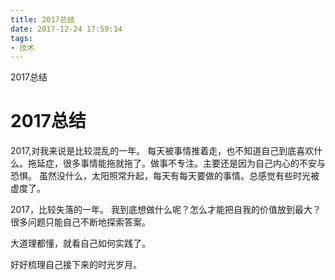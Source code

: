 ```yaml
---
title: 2017总结
date: 2017-12-24 17:59:14
tags:
- 技术
---
```


2017总结
<!--more-->

# 2017总结

2017,对我来说是比较混乱的一年。
每天被事情推着走，也不知道自己到底喜欢什么。拖延症，很多事情能拖就拖了。做事不专注。主要还是因为自己内心的不安与恐惧。
虽然没什么，太阳照常升起，每天有每天要做的事情。总感觉有些时光被虚度了。

2017，比较失落的一年。
我到底想做什么呢？怎么才能把自我的价值放到最大？
很多问题只能自己不断地探索答案。

大道理都懂，就看自己如何实践了。

好好梳理自己接下来的时光岁月。

